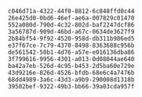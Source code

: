 
                c046d71a-4322-44f0-8812-6c848ffd0c44
                26e425d0-0bd6-46ef-ae6a-007829c01470
                552a080d-790d-4c32-802d-baf2247dcf86
                3a56787d-909d-46bd-a67c-0634de3627f9
                2b84bf54-9f92-4520-958d-db311b986ed5
                e37f67ce-7c79-4370-8498-8363688c956b
                de561542-50b1-4d76-a57e-e016136dba86
                3f799616-9956-4301-a013-0d08044ae640
                ba42a7eb-526d-4c95-b453-2d5ba60e729e
                43d9216e-826d-4526-bfdb-68e6c4a7476b
                68dd4989-3a6c-43d3-a9b9-290008d1318b
                39502bef-9322-49b3-bb66-39a03cda957f
                